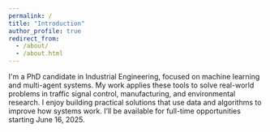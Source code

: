 ```yaml
---
permalink: /
title: "Introduction"
author_profile: true
redirect_from: 
  - /about/
  - /about.html
---
```


I'm a PhD candidate in Industrial Engineering, focused on machine learning and multi-agent systems. My work applies these tools to solve real-world problems in traffic signal control, manufacturing, and environmental research. I enjoy building practical solutions that use data and algorithms to improve how systems work. I’ll be available for full-time opportunities starting June 16, 2025.